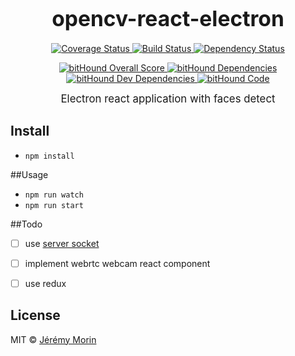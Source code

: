 <big><h1 align="center">opencv-react-electron</h1></big>
<p align="center">
  <a href="https://coveralls.io/r/Jermorin/opencv-react-electron">
    <img src="https://img.shields.io/coveralls/Jermorin/opencv-react-electron.svg?style=flat-square"
         alt="Coverage Status">
  </a>

  <a href="https://travis-ci.org/Jermorin/opencv-react-electron">
    <img src="https://img.shields.io/travis/Jermorin/opencv-react-electron.svg?style=flat-square"
         alt="Build Status">
  </a>

  <a href="https://david-dm.org/Jermorin/opencv-react-electron.svg">
    <img src="https://david-dm.org/Jermorin/opencv-react-electron.svg?style=flat-square"
         alt="Dependency Status">
  </a>
</p>
<p align="center">
  <a href="https://www.bithound.io/github/Jermorin/opencv-react-electron">
    <img src="https://www.bithound.io/github/Jermorin/opencv-react-electron/badges/score.svg"
         alt="bitHound Overall Score">
  </a>
  
  <a href="https://www.bithound.io/github/Jermorin/opencv-react-electron/master/dependencies/npm">
    <img src="https://www.bithound.io/github/Jermorin/opencv-react-electron/badges/dependencies.svg"
         alt="bitHound Dependencies">
  </a>
  
  <a href="https://www.bithound.io/github/Jermorin/opencv-react-electron/master/dependencies/npm">
    <img src="https://www.bithound.io/github/Jermorin/opencv-react-electron/badges/devDependencies.svg"
         alt="bitHound Dev Dependencies">
  </a>
  
  <a href="https://www.bithound.io/github/Jermorin/opencv-react-electron">
    <img src="https://www.bithound.io/github/Jermorin/opencv-react-electron/badges/code.svg"
         alt="bitHound Code">
  </a>
</p>

<p align="center">
  <big>
    Electron react application with faces detect
  </big>
</p>


## Install

- `npm install`

##Usage

- `npm run watch`
- `npm run start`

##Todo

- [ ] use [server socket](https://github.com/Jermorin/opencv-server-socket) 
- [ ] implement webrtc webcam react component 
- [ ] use redux


## License

MIT © [Jérémy Morin](http://jermor.in)
